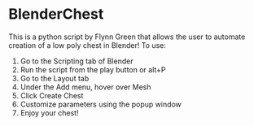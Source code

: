 # BlenderChest
This is a python script by Flynn Green that allows the user to automate creation of a low poly chest in Blender!
To use:
1. Go to the Scripting tab of Blender
2. Run the script from the play button or alt+P
3. Go to the Layout tab
4. Under the Add menu, hover over Mesh
5. Click Create Chest
6. Customize parameters using the popup window
7. Enjoy your chest!

